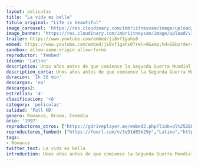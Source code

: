 ```yaml
---
layout: peliculas
title: "La vida es bella"
titulo_original: "Life is beautiful"
image_carousel: 'https://res.cloudinary.com/imbriitneysam/image/upload/v1542933306/bella-poster-min.jpg'
image_banner: 'https://res.cloudinary.com/imbriitneysam/image/upload/v1542933306/bella-banner-min.jpg'
trailer: https://www.youtube.com/embed/ji8vf1gahs0
embed: https://www.youtube.com/embed/ji8vf1gahs0?rel=0&amp;hd=1&border=0&wmode=opaque&enablejsapi=1&modestbranding=1&controls=1&showinfo=1
sandbox: allow-same-origin allow-forms
reproductor: 'fembed'
idioma: 'Latino'
description: Unos años antes de que comience la Segunda Guerra Mundial, un joven llamado Guido llega a un pequeño pueblo de la Toscana italiana con la intención de abrir una librería. Allí conocerá a Dora, la prometida del fascista Ferruccio, con la que conseguirá casarse y tener un hijo. Con la llegada de la guerra los tres serán internados en un campo de concentración, donde Guido hará lo imposible para hacer creer a su hijo que la terrible situación que están padeciendo es tan sólo un juego.
description_corta: Unos años antes de que comience la Segunda Guerra Mundial, un joven llamado Guido llega a un pequeño pueblo de la Toscana italiana con la intención de abrir una librería. Allí conocerá a Dora, la prometida del fascista..
duracion: '1h 56 min'
descargas: 'no'
descargas2:
estrellas: '4'
clasificacion: '+8'
category: 'peliculas'
calidad: 'Full HD'
genero: Romance, Drama, Comedia
anio: '1997'
reproductores_otros: ["https://gdriveplayer.me/embed2.php?link=ol%252BLrIoh4%252BO8%252B6qmF6%252BfNQnfjIzC7XVbRUsaHXwaTX1hriy8mgWzYFbKQ7cNSFga3A5%252BRpOdPwlLlunGnX2dmXdoB9qnxQPvM%252BnMz8U9HUOVFed6mtli5bD%252BJdWpBQaFbFztk%252FOy3CIiKemSZqlYOyTueOxvk%252Fs8%252FQAGxYbvyoNbPZZlGg6MEMCzsOte%252FxuNX8pH%252F%252BUj8YtMWdz%252Fi9cQ9i","Latino","https://mstream.space/olgngrtnj6jq","Latino","https://mstream.space/qy12bck99ewo","Latino"]
reproductores_fembed: ["https://feurl.com/v/3q91d85k29y","Latino","https://feurl.com/v/pmo5pyzrl8v","Latino","https://jplayer.club/v/w84xpsn-2k364jz","Latino"]
tags:
- Romance
twitter_text: La vida es bella
introduction: Unos años antes de que comience la Segunda Guerra Mundial, un joven llamado Guido llega a un pequeño pueblo de la Toscana italiana con la intención de abrir una librería. Allí conocerá a Dora, la prometida del fascista..
---
```



 







